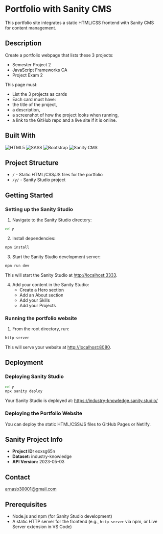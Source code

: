 # Portfolio with Sanity CMS

This portfolio site integrates a static HTML/CSS frontend with Sanity CMS for content management.

## Description

Create a portfolio webpage that lists these 3 projects:

- Semester Project 2
- JavaScript Frameworks CA
- Project Exam 2

This page must:

- List the 3 projects as cards
- Each card must have:
- the title of the project,
- a description,
- a screenshot of how the project looks when running,
- a link to the GitHub repo and a live site if it is online.

## Built With

![HTML5](https://img.shields.io/badge/-HTML5-white?style=for-the-badge&logo=html5)
![SASS](https://img.shields.io/badge/-Sass-white?style=for-the-badge&logo=sass)
![Bootstrap](https://img.shields.io/badge/-Bootstrap-white?style=for-the-badge&logo=bootstrap)
![Sanity CMS](https://img.shields.io/badge/-Sanity_CMS-white?style=for-the-badge&logo=sanity)

## Project Structure

- `/` - Static HTML/CSS/JS files for the portfolio
- `/y/` - Sanity Studio project

## Getting Started

### Setting up the Sanity Studio

1. Navigate to the Sanity Studio directory:
```bash
cd y
```

2. Install dependencies:
```bash
npm install
```

3. Start the Sanity Studio development server:
```bash
npm run dev
```
This will start the Sanity Studio at [http://localhost:3333](http://localhost:3333).

4. Add your content in the Sanity Studio:
   - Create a Hero section
   - Add an About section
   - Add your Skills
   - Add your Projects

### Running the portfolio website

1. From the root directory, run:
```bash
http-server
```
This will serve your website at [http://localhost:8080](http://localhost:8080).

## Deployment

### Deploying Sanity Studio

```bash
cd y
npx sanity deploy
```

Your Sanity Studio is deployed at: https://industry-knowledge.sanity.studio/

### Deploying the Portfolio Website

You can deploy the static HTML/CSS/JS files to GitHub Pages or Netlify.

## Sanity Project Info

- **Project ID:** eoxsg65n
- **Dataset:** industry-knowledge
- **API Version:** 2023-05-03

## Contact

arnasb30001@gmail.com

## Prerequisites

- Node.js and npm (for Sanity Studio development)
- A static HTTP server for the frontend (e.g., `http-server` via npm, or Live Server extension in VS Code)
